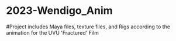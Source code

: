 # 2023-Wendigo_Anim
#Project includes Maya files, texture files, and Rigs according to the animation for the UVU 'Fractured' Film
